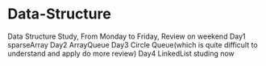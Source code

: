 # Data-Structure
  Data Structure Study, From Monday to Friday, Review on weekend
  Day1 sparseArray 
  Day2 ArrayQueue
  Day3 Circle Queue(which is quite difficult to understand and apply do more review)
    Day4 LinkedList studing now
